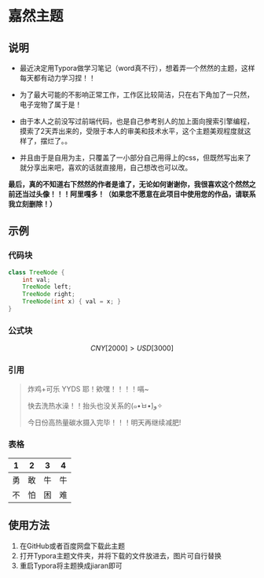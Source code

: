 # 嘉然主题

## 说明

- 最近决定用Typora做学习笔记（word真不行），想着弄一个然然的主题，这样每天都有动力学习捏！！

- 为了最大可能的不影响正常工作，工作区比较简洁，只在右下角加了一只然，电子宠物了属于是！
- 由于本人之前没写过前端代码，也是自己参考别人的加上面向搜索引擎编程，摸索了2天弄出来的，受限于本人的审美和技术水平，这个主题美观程度就这样了，摆烂了。。
- 并且由于是自用为主，只覆盖了一小部分自己用得上的css，但既然写出来了就分享出来吧，喜欢的话就直接用，自己想改也可以改。

**最后，真的不知道右下然然的作者是谁了，无论如何谢谢你，我很喜欢这个然然之前还当过头像！！！阿里嘎多！（如果您不愿意在此项目中使用您的作品，请联系我立刻删除！）**

## 示例

### 代码块

```java
class TreeNode {
    int val;
    TreeNode left;
    TreeNode right;
    TreeNode(int x) { val = x; }
}
```



### 公式块

$$
CNY[2000]>USD[3000]
$$



### 引用

> 炸鸡+可乐 YYDS 耶！欸嘿！！！！嗝~ 
>
> 快去洗热水澡！！抬头也没关系的(๑•̀ㅂ•́)و✧ 
>
> 今日份高热量碳水摄入完毕！！！明天再继续减肥!



### 表格

|  1   |  2   |  3   |  4   |
| :--: | :--: | :--: | :--: |
|  勇  |  敢  |  牛  |  牛  |
|  不  |  怕  |  困  |  难  |



## 使用方法

1. 在GitHub或者百度网盘下载此主题
2. 打开Typora主题文件夹，并将下载的文件放进去，图片可自行替换
3. 重启Typora将主题换成jiaran即可

